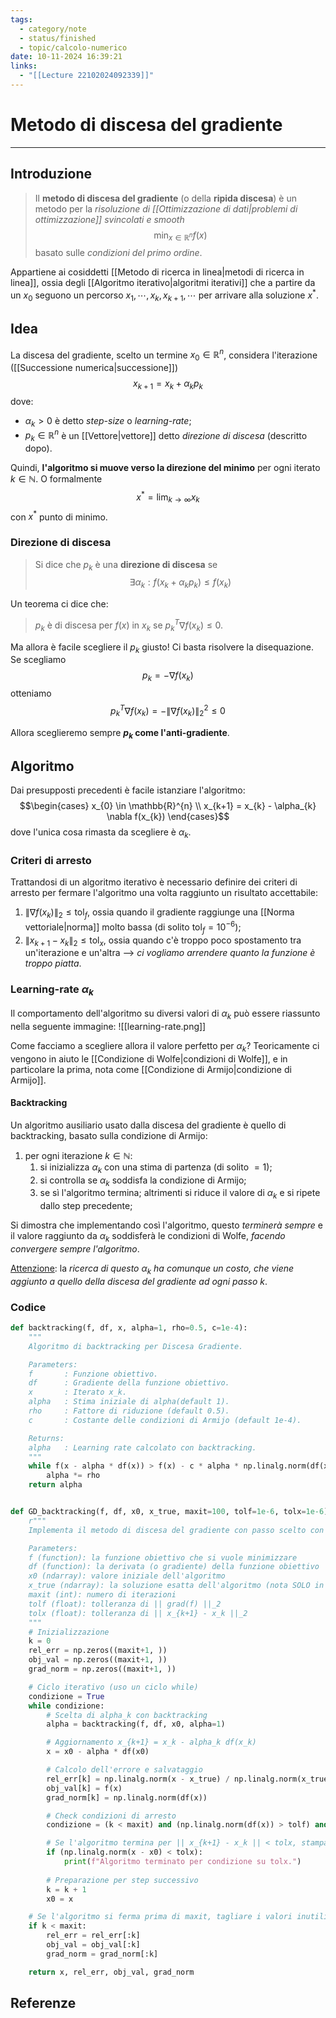 ```yaml
---
tags:
  - category/note
  - status/finished
  - topic/calcolo-numerico
date: 10-11-2024 16:39:21
links:
  - "[[Lecture 22102024092339]]"
---
```

# Metodo di discesa del gradiente
---
## Introduzione
> Il **metodo di discesa del gradiente** (o della **ripida discesa**) è un metodo per la _risoluzione di [[Ottimizzazione di dati|problemi di ottimizzazione]] svincolati e smooth_
> $$\min_{x \in \mathbb{R}^{n}} f(x)$$
> basato sulle _condizioni del primo ordine_.

Appartiene ai cosiddetti [[Metodo di ricerca in linea|metodi di ricerca in linea]], ossia degli [[Algoritmo iterativo|algoritmi iterativi]] che a partire da un $x_{0}$ seguono un percorso $x_{1}, \cdots, x_{k}, x_{k+1}, \cdots$ per arrivare alla soluzione $x^{*}$.

## Idea
La discesa del gradiente, scelto un termine $x_{0} \in \mathbb{R}^{n}$, considera l'iterazione ([[Successione numerica|successione]])
$$x_{k+1} = x_{k} + \alpha_{k}p_{k}$$
dove:
- $\alpha_{k} > 0$ è detto _step-size_ o _learning-rate_;
- $p_{k} \in \mathbb{R}^{n}$ è un [[Vettore|vettore]] detto _direzione di discesa_ (descritto dopo).

Quindi, **l'algoritmo si muove verso la direzione del minimo** per ogni iterato $k \in \mathbb{N}$. O formalmente
$$x^{*} = \lim_{k \to \infty} x_{k}$$
con $x^{*}$ punto di minimo.

### Direzione di discesa
> Si dice che $p_{k}$ è una **direzione di discesa** se
> $$\exists \alpha_{k} : f(x_{k} + \alpha_{k}p_{k}) \leq f(x_{k})$$

Un teorema ci dice che:
> $p_{k}$ è di discesa per $f(x)$ in $x_{k}$ se $p_{k}^{T} \nabla f(x_{k}) \leq 0$.

Ma allora è facile scegliere il $p_{k}$ giusto! Ci basta risolvere la disequazione. Se scegliamo
$$p_{k} = -\nabla f(x_{k})$$
otteniamo
$$p_{k}^{T} \nabla f(x_{k}) = - {\|\nabla f(x_{k})\|_{2}}^{2} \leq 0$$

Allora sceglieremo sempre **$p_{k}$ come l'anti-gradiente**.

## Algoritmo
Dai presupposti precedenti è facile istanziare l'algoritmo:
$$\begin{cases} x_{0} \in \mathbb{R}^{n} \\ x_{k+1} = x_{k} - \alpha_{k} \nabla f(x_{k}) \end{cases}$$
dove l'unica cosa rimasta da scegliere è $\alpha_{k}$.

### Criteri di arresto
Trattandosi di un algoritmo iterativo è necessario definire dei criteri di arresto per fermare l'algoritmo una volta raggiunto un risultato accettabile:
1. $\|\nabla f(x_{k})\|_{2} \leq \text{tol}_{f}$, ossia quando il gradiente raggiunge una [[Norma vettoriale|norma]] molto bassa (di solito $\text{tol}_{f} = 10^{-6}$);
2. $\|x_{k+1} - x_{k}\|_{2} \leq \text{tol}_{x}$, ossia quando c'è troppo poco spostamento tra un'iterazione e un'altra --> _ci vogliamo arrendere quanto la funzione è troppo piatta_.

### Learning-rate $\alpha_{k}$
Il comportamento dell'algoritmo su diversi valori di $\alpha_{k}$ può essere riassunto nella seguente immagine:
![[learning-rate.png]]

Come facciamo a scegliere allora il valore perfetto per $\alpha_{k}$? Teoricamente ci vengono in aiuto le [[Condizione di Wolfe|condizioni di Wolfe]], e in particolare la prima, nota come [[Condizione di Armijo|condizione di Armijo]].

#### Backtracking
Un algoritmo ausiliario usato dalla discesa del gradiente è quello di backtracking, basato sulla condizione di Armijo:
1. per ogni iterazione $k \in \mathbb{N}$:
	1. si inizializza $\alpha_{k}$ con una stima di partenza (di solito $=1$);
	2. si controlla se $\alpha_{k}$ soddisfa la condizione di Armijo;
	3. se sì l'algoritmo termina; altrimenti si riduce il valore di $\alpha_{k}$ e si ripete dallo step precedente;

Si dimostra che implementando così l'algoritmo, questo _terminerà sempre_ e il valore raggiunto da $\alpha_{k}$ soddisferà le condizioni di Wolfe, _facendo convergere sempre l'algoritmo_.

<u>Attenzione</u>: la _ricerca di questo $\alpha_{k}$ ha comunque un costo, che viene aggiunto a quello della discesa del gradiente ad ogni passo $k$_.

### Codice
```Python
def backtracking(f, df, x, alpha=1, rho=0.5, c=1e-4):
    """
    Algoritmo di backtracking per Discesa Gradiente.

    Parameters:
    f       : Funzione obiettivo.
    df      : Gradiente della funzione obiettivo.
    x       : Iterato x_k.
    alpha   : Stima iniziale di alpha(default 1).
    rho     : Fattore di riduzione (default 0.5).
    c       : Costante delle condizioni di Armijo (default 1e-4).

    Returns:
    alpha   : Learning rate calcolato con backtracking.
    """
    while f(x - alpha * df(x)) > f(x) - c * alpha * np.linalg.norm(df(x))**2:
        alpha *= rho
    return alpha


def GD_backtracking(f, df, x0, x_true, maxit=100, tolf=1e-6, tolx=1e-6):
    r"""
    Implementa il metodo di discesa del gradiente con passo scelto con backtracking applicato ad una funzione f(x) della quale si conosce la derivata df(x). 

    Parameters:
    f (function): la funzione obiettivo che si vuole minimizzare
    df (function): la derivata (o gradiente) della funzione obiettivo
    x0 (ndarray): valore iniziale dell'algoritmo
    x_true (ndarray): la soluzione esatta dell'algoritmo (nota SOLO in fase di test)
    maxit (int): numero di iterazioni
    tolf (float): tolleranza di || grad(f) ||_2
    tolx (float): tolleranza di || x_{k+1} - x_k ||_2
    """
    # Inizializzazione
    k = 0
    rel_err = np.zeros((maxit+1, ))
    obj_val = np.zeros((maxit+1, ))
    grad_norm = np.zeros((maxit+1, ))

    # Ciclo iterativo (uso un ciclo while)
    condizione = True
    while condizione:
        # Scelta di alpha_k con backtracking
        alpha = backtracking(f, df, x0, alpha=1)

        # Aggiornamento x_{k+1} = x_k - alpha_k df(x_k)
        x = x0 - alpha * df(x0)

        # Calcolo dell'errore e salvataggio
        rel_err[k] = np.linalg.norm(x - x_true) / np.linalg.norm(x_true)
        obj_val[k] = f(x)
        grad_norm[k] = np.linalg.norm(df(x))

        # Check condizioni di arresto
        condizione = (k < maxit) and (np.linalg.norm(df(x)) > tolf) and (np.linalg.norm(x - x0) > tolx)

        # Se l'algoritmo termina per || x_{k+1} - x_k || < tolx, stampare il warning
        if (np.linalg.norm(x - x0) < tolx):
            print(f"Algoritmo terminato per condizione su tolx.")
            
        # Preparazione per step successivo
        k = k + 1
        x0 = x

    # Se l'algoritmo si ferma prima di maxit, tagliare i valori inutilizzati delle metriche
    if k < maxit:
        rel_err = rel_err[:k]
        obj_val = obj_val[:k]
        grad_norm = grad_norm[:k]

    return x, rel_err, obj_val, grad_norm
```

## Referenze